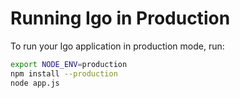 
# Running Igo in Production

To run your Igo application in production mode, run:
```bash
export NODE_ENV=production
npm install --production
node app.js
```
